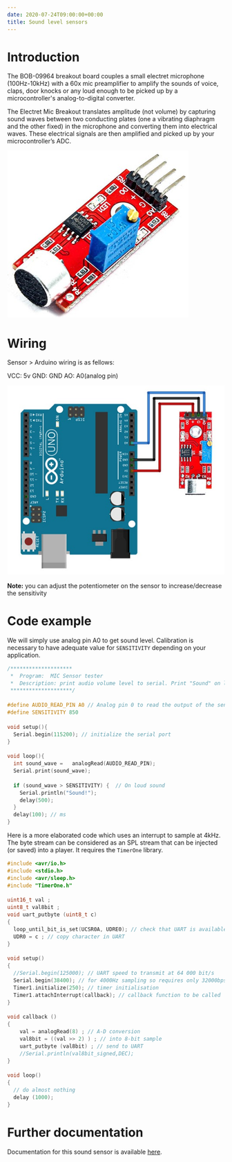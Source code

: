 ```yaml
---
date: 2020-07-24T09:00:00+00:00
title: Sound level sensors
---
```


# Introduction

The BOB-09964 breakout board couples a small electret microphone (100Hz-10kHz) with 
a 60x mic preamplifier to amplify the sounds of voice, claps, door knocks or any loud enough to be picked 
up by a microcontroller's analog-to-digital converter.

The Electret Mic Breakout translates amplitude (not volume) by capturing sound waves between two conducting 
plates (one a vibrating diaphragm and the other fixed) in the microphone and converting them into 
electrical waves. These electrical signals are then amplified and picked up by your microcontroller’s ADC.

![microphone](img/microphone.jpg)

# Wiring

Sensor > Arduino wiring is as fellows:

  VCC: 5v
  GND: GND
  AO: A0(analog pin)

![microphone](img/wiring.jpg)

**Note:** you can adjust the potentiometer on the sensor to increase/decrease the sensitivity

# Code example

We will simply use analog pin A0 to get sound level. Calibration is necessary to have adequate value for `SENSITIVITY` depending on your application.

```c
/********************
 *  Program:  MIC Sensor tester
 *  Description: print audio volume level to serial. Print "Sound" on loud sound.
 ********************/

#define AUDIO_READ_PIN A0 // Analog pin 0 to read the output of the sensor
#define SENSITIVITY 850  

void setup(){
  Serial.begin(115200); // initialize the serial port
}

void loop(){
  int sound_wave =   analogRead(AUDIO_READ_PIN);
  Serial.print(sound_wave);
  
  if (sound_wave > SENSITIVITY) {  // On loud sound
    Serial.println("Sound!");
    delay(500);
  }  
  delay(100); // ms
}
```

Here is a more elaborated code which uses an interrupt to sample at 4kHz. The byte stream can be considered as an SPL stream that can be injected (or saved) into a player. It requires the `TimerOne` library.

```c
#include <avr/io.h>
#include <stdio.h>
#include <avr/sleep.h>
#include "TimerOne.h"

uint16_t val ;
uint8_t val8bit ;
void uart_putbyte (uint8_t c)
{
  loop_until_bit_is_set(UCSR0A, UDRE0); // check that UART is available
  UDR0 = c ; // copy character in UART
}

void setup()
{
  //Serial.begin(125000); // UART speed to transmit at 64 000 bit/s
  Serial.begin(38400); // for 4000Hz sampling so requires only 32000bps
  Timer1.initialize(250); // timer initialisation
  Timer1.attachInterrupt(callback); // callback function to be called
}

void callback ()
{
    val = analogRead(8) ; // A-D conversion
    val8bit = ((val >> 2) ) ; // into 8-bit sample
    uart_putbyte (val8bit) ; // send to UART
    //Serial.println(val8bit_signed,DEC);
}

void loop()
{
  // do almost nothing
  delay (1000);
}
```

# Further documentation

Documentation for this sound sensor is available [here](http://cdn.sparkfun.com/datasheets/Sensors/Sound/CEM-C9745JAD462P2.54R.pdf).

